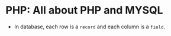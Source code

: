 # PHP: All about PHP and MYSQL

* In database, each row is a `record` and each column is a `field`.


